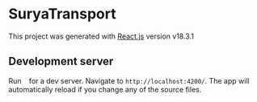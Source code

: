 # SuryaTransport

This project was generated with [React.js](https://react.dev/) version v18.3.1

## Development server

Run ` ` for a dev server. Navigate to `http://localhost:4200/`. The app will automatically reload if you change any of the source files.
